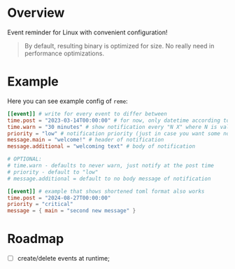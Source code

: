 # Overview
Event reminder for Linux with convenient configuration!

>By default, resulting binary is optimized for size. No really need in performance optimizations.

# Example
Here you can see example config of `reme`:
```toml
[[event]] # write for every event to differ between
time.post = "2023-03-14T00:00:00" # for now, only datetime according to ISO 8601 (no date only) is supported
time.warn = "30 minutes" # show notification every "N X" where N is value and X is seconds/minutes/hours/days/weeks/months/years
priority = "low" # notification priority (just in case you want some notification to be exteremely important)
message.main = "welcome!" # header of notification
message.additional = "welcoming text" # body of notification

# OPTIONAL:
# time.warn - defaults to never warn, just notify at the post time
# priority - default to "low"
# message.additional = default to no body message of notification

[[event]] # example that shows shortened toml format also works
time.post = "2024-08-27T00:00:00"
priority = "critical"
message = { main = "second new message" }
```

# Roadmap
- [ ] create/delete events at runtime;

